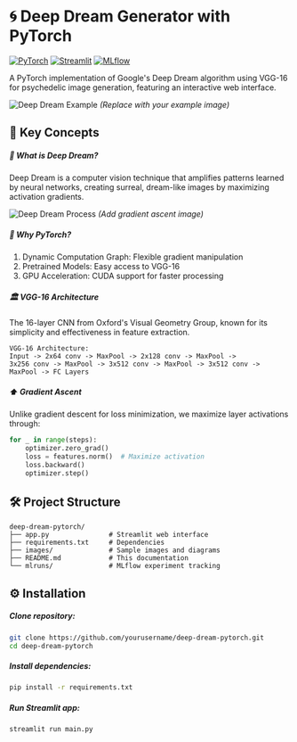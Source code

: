 # 🌀 Deep Dream Generator with PyTorch

[![PyTorch](https://img.shields.io/badge/PyTorch-2.0+-red.svg)](https://pytorch.org/)
[![Streamlit](https://img.shields.io/badge/Streamlit-Web%20UI-FF4B4B.svg)](https://streamlit.io/)
[![MLflow](https://img.shields.io/badge/MLflow-Experiment%20Tracking-%230099cc.svg)](https://mlflow.org/)

A PyTorch implementation of Google's Deep Dream algorithm using VGG-16 for psychedelic image generation, featuring an interactive web interface.

![Deep Dream Example](images/dream_example.jpg) *(Replace with your example image)*

## 🧠 Key Concepts

##### 🌌 What is Deep Dream?
Deep Dream is a computer vision technique that amplifies patterns learned by neural networks, creating surreal, dream-like images by maximizing activation gradients.

![Deep Dream Process](images/dream_process.png) *(Add gradient ascent image)*

##### 🚀 Why PyTorch?
1. Dynamic Computation Graph: Flexible gradient manipulation
2. Pretrained Models: Easy access to VGG-16
3. GPU Acceleration: CUDA support for faster processing

##### 🏛️ VGG-16 Architecture
The 16-layer CNN from Oxford's Visual Geometry Group, known for its simplicity and effectiveness in feature extraction.

```plaintext
VGG-16 Architecture:
Input -> 2x64 conv -> MaxPool -> 2x128 conv -> MaxPool -> 
3x256 conv -> MaxPool -> 3x512 conv -> MaxPool -> 3x512 conv -> MaxPool -> FC Layers
```

##### ⬆️ Gradient Ascent
Unlike gradient descent for loss minimization, we maximize layer activations through:

```python
for _ in range(steps):
    optimizer.zero_grad()
    loss = features.norm()  # Maximize activation
    loss.backward()
    optimizer.step()
```

## 🛠️ Project Structure

```plaintext
deep-dream-pytorch/
├── app.py               # Streamlit web interface
├── requirements.txt     # Dependencies
├── images/              # Sample images and diagrams
├── README.md            # This documentation
└── mlruns/              # MLflow experiment tracking
```

## ⚙️ Installation

##### Clone repository:
```bash
git clone https://github.com/yourusername/deep-dream-pytorch.git
cd deep-dream-pytorch
```

##### Install dependencies:
```bash
pip install -r requirements.txt
```

##### Run Streamlit app:
```bash
streamlit run main.py
```

